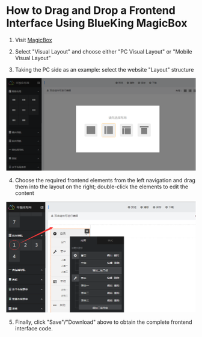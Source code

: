 # How to Drag and Drop a Frontend Interface Using BlueKing MagicBox

1. Visit [MagicBox](http://magicbox.bk.tencent.com/)

2. Select "Visual Layout" and choose either "PC Visual Layout" or "Mobile Visual Layout"

3. Taking the PC side as an example: select the website "Layout" structure

![-w2020](../assets/image063.png)

4. Choose the required frontend elements from the left navigation and drag them into the layout on the right; double-click the elements to edit the content

![-w2020](../assets/image064.png)

5. Finally, click "Save"/"Download" above to obtain the complete frontend interface code.